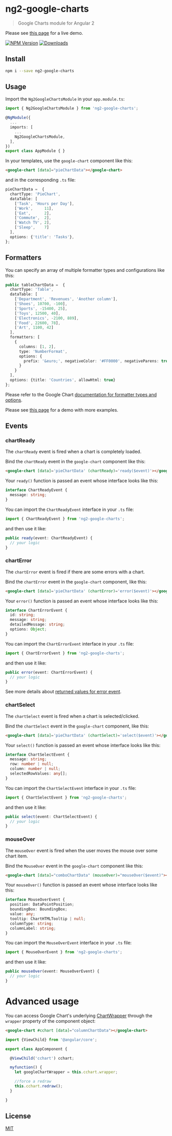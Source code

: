 # ng2-google-charts

> Google Charts module for Angular 2

Please see [this page][example-page] for a live demo.

[![NPM Version][npm-image]][npm-url]
[![Downloads][npm-downloads-image]][npm-downloads-url]

## Install

```bash
npm i --save ng2-google-charts
```

## Usage

Import the `Ng2GoogleChartsModule` in your `app.module.ts`:
```ts
import { Ng2GoogleChartsModule } from 'ng2-google-charts';

@NgModule({
  ...
  imports: [
    ...
    Ng2GoogleChartsModule,
  ],
})
export class AppModule { }
```

In your templates, use the `google-chart` component like this:
```html
<google-chart [data]="pieChartData"></google-chart>
```
and in the corresponding `.ts` file:
```ts
pieChartData =  {
  chartType: 'PieChart',
  dataTable: [
    ['Task', 'Hours per Day'],
    ['Work',     11],
    ['Eat',      2],
    ['Commute',  2],
    ['Watch TV', 2],
    ['Sleep',    7]
  ],
  options: {'title': 'Tasks'},
};
```

## Formatters

You can specify an array of multiple formatter types and configurations like
this:
```ts
public tableChartData =  {
  chartType: 'Table',
  dataTable: [
    ['Department', 'Revenues', 'Another column'],
    ['Shoes', 10700, -100],
    ['Sports', -15400, 25],
    ['Toys', 12500, 40],
    ['Electronics', -2100, 889],
    ['Food', 22600, 78],
    ['Art', 1100, 42]
  ],
  formatters: [
    {
      columns: [1, 2],
      type: 'NumberFormat',
      options: {
        prefix: '&euro;', negativeColor: '#FF0000', negativeParens: true
      }
    }
  ],
  options: {title: 'Countries', allowHtml: true}
};
```

Please refer to the Google Chart [documentation for formatter types and options](https://developers.google.com/chart/interactive/docs/reference#formatters).

Please see [this page][example-page] for a demo with more examples.

## Events

### chartReady

The `chartReady` event is fired when a chart is completely loaded.

Bind the `chartReady` event in the `google-chart` component like this:
```html
<google-chart [data]='pieChartData' (chartReady)='ready($event)'></google-chart>
```

Your `ready()` function is passed an event whose interface looks like this:
```ts
interface ChartReadyEvent {
  message: string;
}
```

You can import the `ChartReadyEvent` interface in your `.ts` file:
```ts
import { ChartReadyEvent } from 'ng2-google-charts';
```

and then use it like:
```ts
public ready(event: ChartReadyEvent) {
  // your logic
}
```

### chartError

The `chartError` event is fired if there are some errors with a chart.

Bind the `chartError` event in the `google-chart` component, like this:
```html
<google-chart [data]='pieChartData' (chartError)='error($event)'></google-chart>
```

Your `error()` function is passed an event whose interface looks like this:
```ts
interface ChartErrorEvent {
  id: string;
  message: string;
  detailedMessage: string;
  options: Object;
}
```

You can import the `ChartErrorEvent` interface in your `.ts` file:
```ts
import { ChartErrorEvent } from 'ng2-google-charts';
```

and then use it like:
```ts
public error(event: ChartErrorEvent) {
  // your logic
}
```

See more details about [returned values for error event][google-charts-error-event].

### chartSelect

The `chartSelect` event is fired when a chart is selected/clicked.

Bind the `chartSelect` event in the `google-chart` component, like this:
```html
<google-chart [data]='pieChartData' (chartSelect)='select($event)'></google-chart>
```

Your `select()` function is passed an event whose interface looks like this:
```ts
interface ChartSelectEvent {
  message: string;
  row: number | null;
  column: number | null;
  selectedRowValues: any[];
}
```

You can import the `ChartSelectEvent` interface in your `.ts` file:
```ts
import { ChartSelectEvent } from 'ng2-google-charts';
```

and then use it like:
```ts
public select(event: ChartSelectEvent) {
  // your logic
}
```

### mouseOver

The `mouseOver` event is fired when the user moves the mouse over some chart
item.

Bind the `MouseOver` event in the `google-chart` component like this:
```html
<google-chart [data]="comboChartData" (mouseOver)="mouseOver($event)"></google-chart>
```

Your `mouseOver()` function is passed an event whose interface looks like this:
```ts
interface MouseOverEvent {
  position: DataPointPosition;
  boundingBox: BoundingBox;
  value: any;
  tooltip: ChartHTMLTooltip | null;
  columnType: string;
  columnLabel: string;
}
```

You can import the `MouseOverEvent` interface in your `.ts` file:
```ts
import { MouseOverEvent } from 'ng2-google-charts';
```

and then use it like:
```ts
public mouseOver(event: MouseOverEvent) {
  // your logic
}
```

# Advanced usage
You can access Google Chart's underlying [ChartWrapper](https://developers.google.com/chart/interactive/docs/reference#chartwrapperobject) through the
`wrapper` property of the component object:
```html
<google-chart #cchart [data]="columnChartData"></google-chart>
```

```ts
import {ViewChild} from '@angular/core';

export class AppComponent {

  @ViewChild('cchart') cchart;

  myfunction() {
    let googleChartWrapper = this.cchart.wrapper;

    //force a redraw
    this.cchart.redraw();
  }

}
```

## License

[MIT](LICENSE.md)

[npm-image]: https://img.shields.io/npm/v/ng2-google-charts.svg
[npm-url]: https://npmjs.org/package/ng2-google-charts
[npm-downloads-image]: http://img.shields.io/npm/dm/ng2-google-charts.svg
[npm-downloads-url]: https://npmjs.org/package/ng2-google-charts
[example-page]: https://gmazzamuto.github.io/ng2-google-charts
[google-charts-error-event]: https://developers.google.com/chart/interactive/docs/events#the-error-event
